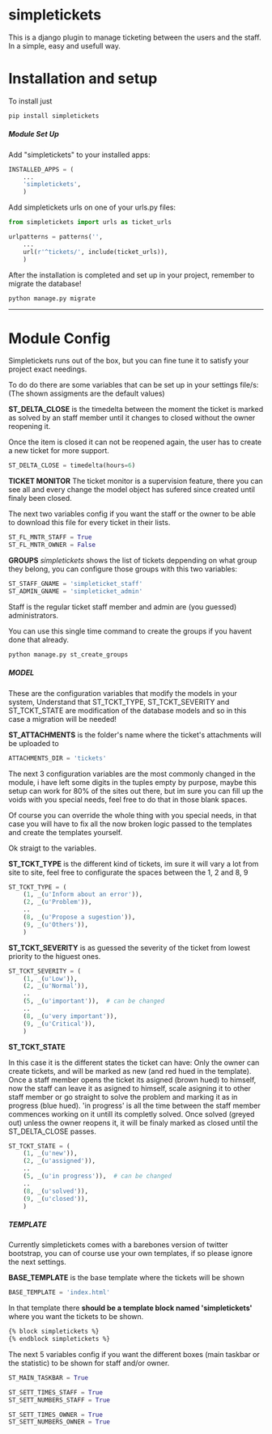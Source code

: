 # simpletickets

This is a django plugin to manage ticketing between the users and the staff.
In a simple, easy and usefull way.

# Installation and setup
To install just
```bash
pip install simpletickets
```
##### Module Set Up

Add "simpletickets" to your installed apps:
```python
INSTALLED_APPS = (
    ...
    'simpletickets',
    )
```

Add simpletickets urls on one of your urls.py files:
```python
from simpletickets import urls as ticket_urls

urlpatterns = patterns('',
    ...
    url(r'^tickets/', include(ticket_urls)),
    )
```

After the installation is completed and set up in your project, remember to migrate the database!

```bash
python manage.py migrate
```

---
# Module Config
Simpletickets runs out of the box, but you can fine tune it to satisfy your project exact needings.

To do do there are some variables that can be set up in your settings file/s:
(The shown assigments are the default values)

**ST_DELTA_CLOSE** is the timedelta between the moment the ticket is marked as solved by an staff member until it changes to closed without the owner reopening it.

Once the item is closed it can not be reopened again, the user has to create a new ticket for more support.

```python
ST_DELTA_CLOSE = timedelta(hours=6)
```

**TICKET MONITOR**
The ticket monitor is a supervision feature, there you can see all and every change the model object has sufered since created until finaly been closed.

The next two variables config if you want the staff or the owner to be able to download this file for every ticket in their lists.

```python
ST_FL_MNTR_STAFF = True
ST_FL_MNTR_OWNER = False
```

**GROUPS**
*simpletickets* shows the list of tickets deppending on what group they belong,
you can configure those groups with this two variables:

```python
ST_STAFF_GNAME = 'simpleticket_staff'
ST_ADMIN_GNAME = 'simpleticket_admin'
```
Staff is the regular ticket staff member and admin are (you guessed) administrators.

You can use this single time command to create the groups if you havent done that already.
```bash
python manage.py st_create_groups
```

##### MODEL
These are the configuration variables that modify the models in your system,
Understand that ST_TCKT_TYPE, ST_TCKT_SEVERITY and ST_TCKT_STATE are modification of the database models and so in this case a migration will be needed!

**ST_ATTACHMENTS** is the folder's name where the ticket's attachments will be uploaded to

```python
ATTACHMENTS_DIR = 'tickets'
```

The next 3 configuration variables are the most commonly changed in the module, i have left some digits in the tuples empty by purpose, maybe this setup can work for 80% of the sites out there, but im sure you can fill up the voids with you special needs, feel free to do that in those blank spaces.

Of course you can override the whole thing with you special needs, in that case you will have to fix all the now broken logic passed to the templates and create the templates yourself.

Ok straigt to the variables.

**ST_TCKT_TYPE** is the different kind of tickets, im sure it will vary a lot from site to site, feel free to configurate the spaces between the 1, 2 and 8, 9

```python
ST_TCKT_TYPE = (
    (1, _(u'Inform about an error')),
    (2, _(u'Problem')),
    ..
    (8, _(u'Propose a sugestion')),
    (9, _(u'Others')),
    )
```


**ST_TCKT_SEVERITY** is as guessed the severity of the ticket from lowest priority to the higuest ones.

```python
ST_TCKT_SEVERITY = (
    (1, _(u'Low')),
    (2, _(u'Normal')),
    ..
    (5, _(u'important')),  # can be changed
    ..
    (8, _(u'very important')),
    (9, _(u'Critical')),
    )
```

**ST_TCKT_STATE**

In this case it is the different states the ticket can have:
Only the owner can create tickets, and will be marked as new (and red hued in the template).
Once a staff member opens the ticket its asigned (brown hued) to himself, now the staff can leave it as asigned to himself, scale asigning it to other staff member or go straight to solve the problem and marking it as in progress (blue hued).
'in progress' is all the time between the staff member commences working on it untill its completly solved.
Once solved (greyed out) unless the owner reopens it, it will be finaly marked as closed until the ST_DELTA_CLOSE passes.

```python
ST_TCKT_STATE = (
    (1, _(u'new')),
    (2, _(u'assigned')),
    ..
    (5, _(u'in progress')),  # can be changed
    ..
    (8, _(u'solved')),
    (9, _(u'closed')),
    )
```

##### TEMPLATE
Currently simpletickets comes with a barebones version of twitter bootstrap, you can of course use your own templates, if so please ignore the next settings.

**BASE_TEMPLATE** is the base template where the tickets will be shown

```python
BASE_TEMPLATE = 'index.html'
```
In that template there __should be a template block named 'simpletickets'__ where you want the tickets to be shown.
```html
{% block simpletickets %}
{% endblock simpletickets %}
```

The next 5 variables config if you want the different boxes (main taskbar or the statistic) to be shown for staff and/or owner.

```python
ST_MAIN_TASKBAR = True
```

```python
ST_SETT_TIMES_STAFF = True
ST_SETT_NUMBERS_STAFF = True
```

```python
ST_SETT_TIMES_OWNER = True
ST_SETT_NUMBERS_OWNER = True
```

